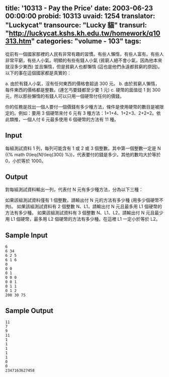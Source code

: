 title: '10313 - Pay the Price'
date: 2003-06-23 00:00:00
probid: 10313
uvaid: 1254
translator: "Luckycat"
transource: "Lucky 貓"
transurl: "http://luckycat.kshs.kh.edu.tw/homework/q10313.htm"
categories: "volume - 103"
tags:
---

從前有一個國家那裡的人民有非常有趣的習慣。有些人懶惰，有些人富有。有些人非常平窮，有些人小氣。明顯的有些有錢人小氣 (貧窮人絕不會小氣，因為他本來就沒多少東西) 並且懶惰，但是貧窮人也都懶惰 (這也是他們永遠都貧窮的原因)。以下的事在這個國家都是真實的：

a. 由於有錢人小氣，沒有任何東西的價格會超過 300 元。
b. 由於貧窮人懶惰，每件東西的價格都是整數。(連乞丐要錢都至少要 1 元)
c. 硬幣的面值從 1 到 300 元，所以那些懶惰的有錢人可以只用一個硬幣付任何的價錢。

你的任務是找出一個人要付一個價錢有多少種方法，條件是使用硬幣的數目是被限定的。例如：要用 3 個硬幣來付 6 元有 3 種方法：1+1+4、1+2+3、2+2+2。依此類推，一個人付 6 元最多使用 6 個硬幣的方法有 11 種。

## Input ##

每組測試資料 1 列，每列可能含有 1 或 2 或 3 個整數。其中第一個整數一定是 N ({% math 0\leq{N}\leq{300} %})，代表要付的錢是多少。其他的數均大於等於 0，小於等於 1000。

## Output ##

對每組測試資料輸出一列，代表付 N 元有多少種方法，分為以下三種：

如果該組測試資料僅有 1 個整數，請輸出付 N 元的方法有多少種 (用多少個硬幣不拘)。
如果該組測試資料有 2 個整數 N、L1，請輸出付 N 元且最多用 L1 個硬幣的方法有多少種。
如果該組測試資料有 3 個整數 N、L1、L2，請輸出付 N 元且最少用 L1 個硬幣，最多用 L2 個硬幣的方法有多少種。在這裡 L1 一定小於等於 L2。

## Sample Input ##

	6
	6 34
	6 2 5
	6 1 6
	0 
	0 0 
	0 1 
	0 0 0 
	0 0 1 
	0 1 1 
	0 1 2 
	200 30 75 

## Sample Output ##

	11
	7
	9
	11
	1
	1
	1
	1
	1
	0
	0
	2347163627458